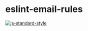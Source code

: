 # eslint-email-rules
[![js-standard-style](https://cdn.rawgit.com/standard/standard/master/badge.svg)](http://standardjs.com)
